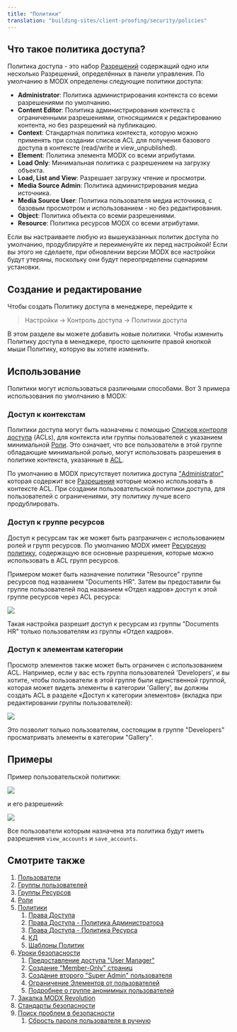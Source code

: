 ```yaml
---
title: "Политики"
translation: "building-sites/client-proofing/security/policies"
---
```


## Что такое политика доступа?

 Политика доступа - это набор [Разрешений](building-sites/client-proofing/security/policies/permissions "Разрешения") содержащий одно или несколько Разрешений, определённых в панели управления. По умолчанию в MODX определены следующие политики доступа:

- **Administrator**: Политика администрирования контекста со всеми разрешениями по умолчанию.
- **Content Editor**: Политика администрирования контекста с ограниченными разрешениями, относящимися к редактированию контента, но без разрешений на публикацию.
- **Context**: Стандартная политика контекста, которую можно применять при создании списков ACL для получения базового доступа в контексте (read/write и view\_unpublished).  
- **Element**: Политика элемента MODX со всеми атрибутами.
- **Load Only**: Минимальная политика с разрешением на загрузку объекта.
- **Load, List and View**: Разрешает загрузку чтение и просмотри.
- **Media Source Admin**: Политика администрирования медиа источника.
- **Media Source User**: Политика пользователя медиа источника, с базовым просмотром и использованием - но без редактирования.
- **Object**: Политика объекта со всеми разрешениями.
- **Resource**: Политика ресурсов MODX со всеми атрибутами.

Если вы настраиваете любую из вышеуказанных политик доступа по умолчанию, продублируйте и переименуйте их перед настройкой! 
Если вы этого не сделаете, при обновлении версии MODX все настройки будут утеряны, поскольку они будут переопределены сценарием установки.

## Создание и редактирование

Чтобы создать Политику доступа в менеджере, перейдите к

> Настройки -> Контроль доступа -> Политики доступа

В этом разделе вы можете добавить новые политики. Чтобы изменить Политику доступа в менеджере, просто щелкните правой кнопкой мыши Политику, которую вы хотите изменить.

## Использование

Политики могут использоваться различными способами. Вот 3 примера использования по умолчанию в MODX:

### Доступ к контекстам

Политики доступа могут быть назначены с помощью [Списков контроля доступа](building-sites/client-proofing/security/policies/acls "ACLs") (ACLs), для контекста или группы пользователей с указанием минимальной [Роли](building-sites/client-proofing/security/roles "Роли"). Это означает, что все пользователи в этой группе  обладающие минимальной ролью, могут использовать разрешения в политике контекста, указанные в [ACL](building-sites/client-proofing/security/policies/acls "ACLs").

По умолчанию в MODX присутствует политика доступа ["Administrator"](building-sites/client-proofing/security/policies/permissions/administrator-policy "Политики - Политика Администратора") которая содержит все [Разрешения](building-sites/client-proofing/security/policies/permissions "Разрешения") которые можно использовать в контексте ACL. При создании пользовательской политики доступа, для пользователей с ограничениями, эту политику лучше всего продублировать.

### Доступ к группе ресурсов

Доступ к ресурсам так же может быть разграничен с использованием ролей и групп ресурсов. По умолчанию MODX имеет [Ресурсную политику](building-sites/client-proofing/security/policies/permissions/resource-policy "Разрешения - Ресурсная политика"), содержащую все основные разрешения, которые можно использовать в ACL групп ресурсов.

 Примером может быть назначение политики "Resource" группе ресурсов под названием "Documents HR". Затем вы предоставили бы группе пользователей под названием «Отдел кадров» доступ к этой группе ресурсов через ACL ресурса:

![](acl-rg1.png)

Такая настройка разрешит доступ к ресурсам из группы "Documents HR" только пользователям из группы «Отдел кадров».

### Доступ к элементам категории

Просмотр элементов также может быть ограничен с использованием ACL. Например, если у вас есть группа пользователей 'Developers', и вы хотите, чтобы пользователи в этой группе были единственной группой, которая может видеть элементы в категории 'Gallery', вы должны создать ACL в разделе «Доступ к категории элементов» (вкладка при редактировании группы пользователей):

![](acl-ecat1.png)

Это позволит только пользователям, состоящим в группе "Developers" просматривать элементы в категории "Gallery".

## Примеры

Пример пользовательской политики:

![](policy1.png)

и его разрешений:

![](policy1-perm.png)

Все пользователи которым назначена эта политика будут иметь разрешения `view_accounts` и `save_accounts`.

## Смотрите также

1. [Пользователи](building-sites/client-proofing/security/users)
2. [Группы пользователей](building-sites/client-proofing/security/user-groups)
3. [Группы Ресурсов](building-sites/client-proofing/security/resource-groups)
4. [Роли](building-sites/client-proofing/security/roles)
5. [Политики](building-sites/client-proofing/security/policies)
    1. [Права Доступа](building-sites/client-proofing/security/policies/permissions)
      1. [Права Доступа - Политика Администратора](building-sites/client-proofing/security/policies/permissions/administrator-policy)
      2. [Права Доступа - Политика Ресурса](building-sites/client-proofing/security/policies/permissions/resource-policy)
    2. [КД](building-sites/client-proofing/security/policies/acls)
    3. [Шаблоны Политик](building-sites/client-proofing/security/policies/policytemplates)
6. [Уроки безопасности](building-sites/client-proofing/security/security-tutorials)
    1. [Предоставление доступа "User Manager"](building-sites/client-proofing/security/security-tutorials/giving-a-user-manager-access)
    2. [Создание "Member-Only" страниц](building-sites/client-proofing/security/security-tutorials/making-member-only-pages)
    3. [Создание второго "Super Admin" пользователя](building-sites/client-proofing/security/security-tutorials/creating-a-second-super-admin-user)
    4. [Ограничение Элементов от пользователей](building-sites/client-proofing/security/security-tutorials/restricting-an-element-from-users)
    5. [Подробнее о группе анонимных пользователей](building-sites/client-proofing/security/security-tutorials/more-on-the-anonymous-user-group)
7. [Закалка MODX Revolution](getting-started/maintenance/securing-modx)
8. [Стандарты безопасности](administering-your-site/security/security-standards)
9. [Поиск проблем в безопасности](building-sites/client-proofing/security/troubleshooting-security)
    1. [Сбрость пароля пользователя в ручную](building-sites/client-proofing/security/troubleshooting-security/resetting-a-user-password-manually)
